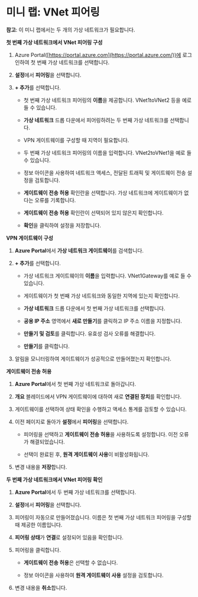 ﻿# 미니 랩: VNet 피어링

**참고**: 이 미니 랩에서는 두 개의 가상 네트워크가 필요합니다. 

**첫 번째 가상 네트워크에서 VNet 피어링 구성**

1. Azure Portal([https://portal.azure.com](https://portal.azure.com/))에 로그인하여 첫 번째 가상 네트워크를 선택합니다.

2. **설정**에서 **피어링**을 선택합니다.

3. **+ 추가**를 선택합니다.

    + 첫 번째 가상 네트워크 피어링의 **이름**을 제공합니다. VNet1toVNet2 등을 예로 들 수 있습니다. 

    + **가상 네트워크** 드롭 다운에서 피어링하려는 두 번째 가상 네트워크를 선택합니다. 

    + VPN 게이트웨이를 구성할 때 지역이 필요합니다. 

    + 두 번째 가상 네트워크 피어링의 이름을 입력합니다. VNet2toVNet1을 예로 들 수 있습니다. 

    + 정보 아이콘을 사용하여 네트워크 액세스, 전달된 트래픽 및 게이트웨이 전송 설정을 검토합니다.

    + **게이트웨이 전송 허용** 확인란을 선택합니다. 가상 네트워크에 게이트웨이가 없다는 오류를 기록합니다. 

    + **게이트웨이 전송 허용** 확인란이 선택되어 있지 않은지 확인합니다.

    + **확인**을 클릭하여 설정을 저장합니다.

**VPN 게이트웨이 구성**

1. **Azure Portal**에서 **가상 네트워크 게이트웨이**를 검색합니다.

2. **+ 추가**를 선택합니다.

    + 가상 네트워크 게이트웨이의 **이름**을 입력합니다. VNet1Gateway를 예로 들 수 있습니다.

    + 게이트웨이가 첫 번째 가상 네트워크와 동일한 지역에 있는지 확인합니다.

    + **가상 네트워크** 드롭 다운에서 첫 번째 가상 네트워크를 선택합니다.

    + **공용 IP 주소** 영역에서 **새로 만들기**를 클릭하고 IP 주소 이름을 지정합니다.

    + **만들기 및 검토**를 클릭합니다. 유효성 검사 오류를 해결합니다.

    + **만들기**를 클릭합니다. 

3. 알림을 모니터링하여 게이트웨이가 성공적으로 만들어졌는지 확인합니다.

**게이트웨이 전송 허용**

1. **Azure Portal**에서 첫 번째 가상 네트워크로 돌아갑니다. 

2. **개요** 블레이드에서 VPN 게이트웨이에 대하여 새로 **연결된 장치**를 확인합니다.

3. 게이트웨이를 선택하여 상태 확인을 수행하고 액세스 통계를 검토할 수 있습니다. 

4. 이전 페이지로 돌아가 **설정**에서 **피어링**을 선택합니다.

    + 피어링을 선택하고 **게이트웨이 전송 허용**을 사용하도록 설정합니다. 이전 오류가 해결되었습니다. 

    + 선택이 완료된 후, **원격 게이트웨이 사용**이 비활성화됩니다. 

5. 변경 내용을 **저장**합니다. 

**두 번째 가상 네트워크에서 VNet 피어링 확인**

1. **Azure Portal**에서 두 번째 가상 네트워크를 선택합니다. 

2. **설정**에서 **피어링**을 선택합니다.

3. 피어링이 자동으로 만들어졌습니다. 이름은 첫 번째 가상 네트워크 피어링을 구성할 때 제공한 이름입니다. 

4. **피어링 상태**가 **연결**로 설정되어 있음을 확인합니다.

5. 피어링을 클릭합니다.

    + **게이트웨이 전송 허용**은 선택할 수 없습니다.

    + 정보 아이콘을 사용하여 **원격 게이트웨이 사용** 설정을 검토합니다.

6. 변경 내용을 **취소**합니다. 

 

